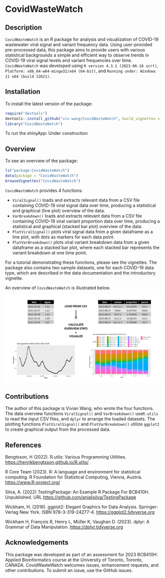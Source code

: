 
<!-- README.md is generated from README.Rmd. Please edit that file -->

# CovidWasteWatch

<!-- badges: start -->
<!-- badges: end -->

## Description

`CovidWasteWatch` is an R package for analysis and visualization of
COVID-19 wastewater viral signal and variant frequency data. Using
user-provided pre-processed data, this package aims to provide users
with various statistical backgrounds a simple and efficient way to
observe trends in COVID-19 viral signal levels and variant frequencies
over time. `CovidWasteWatch` was developed using
`R version 4.3.1 (2023-06-16 ucrt)`,
`Platform: x86_64-w64-mingw32/x64 (64-bit)`, and
`Running under: Windows 11 x64 (build 22621)`.

## Installation

To install the latest version of the package:

``` r
require("devtools")
devtools::install_github("viv-wang/CovidWasteWatch", build_vignettes = TRUE)
library("CovidWasteWatch")
```

To run the shinyApp: Under construction

## Overview

To see an overview of the package:

``` r
ls("package:CovidWasteWatch")
data(package = "CovidWasteWatch")
browseVignettes("CovidWasteWatch") 
```

`CovidWasteWatch` provides 4 functions:

- `ViralSignal()` loads and extracts relevant data from a CSV file
  containing COVID-19 viral signal data over time, producing a
  statistical and graphical (line plot) overview of the data.
- `VarBreakdown()` loads and extracts relevant data from a CSV file
  containing COVID-19 viral variant proportion data over time, producing
  a statistical and graphical (stacked bar plot) overview of the data.
- `PlotViralSignal()` plots viral signal data from a given dataframe as
  a line plot, with dots as markers for each data point.
- `PlotVarBreakdown()` plots viral variant breakdown data from a given
  dataframe as a stacked bar plot, where each stacked bar represents the
  variant breakdown at one time point.

For a tutorial demonstrating these functions, please see the vignettes.
The package also contains two sample datasets, one for each COVID-19
data type, which are described in the data documentation and the
introductory vignette.

An overview of `CovidWasteWatch` is illustrated below.

![](./inst/extdata/package_overview.png)

## Contributions

The author of this package is Vivian Wang, who wrote the four functions.
The data overview functions `ViralSignal()` and `VarBreakdown()`
use`R.utils` to read the input CSV files, and `dplyr` to arrange the
loaded datasets. The plotting functions `PlotViralSignal()` and
`PlotVarBreakdown()` utilize `ggplot2` to create graphical output from
the processed data.

## References

Bengtsson, H (2022). R.utils: Various Programming Utilities.
<https://henrikbengtsson.github.io/R.utils/>

R Core Team (2023). R: A language and environment for statistical
computing. R Foundation for Statistical Computing, Vienna, Austria.
<https://www.R-project.org/>

Silva, A. (2022) TestingPackage: An Example R Package For BCB410H.
Unpublished. URL <https://github.com/anjalisilva/TestingPackage>

Wickham, H. (2016). ggplot2: Elegant Graphics for Data Analysis.
Springer-Verlag New York. ISBN 978-3-319-24277-4.
<https://ggplot2.tidyverse.org>

Wickham H, François R, Henry L, Müller K, Vaughan D. (2023). dplyr: A
Grammar of Data Manipulation. <https://dplyr.tidyverse.org>

## Acknowledgements

This package was developed as part of an assessment for 2023 BCB410H:
Applied Bioinformatics course at the University of Toronto, Toronto,
CANADA. CovidWasteWatch welcomes issues, enhancement requests, and other
contributions. To submit an issue, use the GitHub issues.

